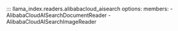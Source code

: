 ::: llama_index.readers.alibabacloud_aisearch
    options:
      members:
        - AlibabaCloudAISearchDocumentReader
        - AlibabaCloudAISearchImageReader
